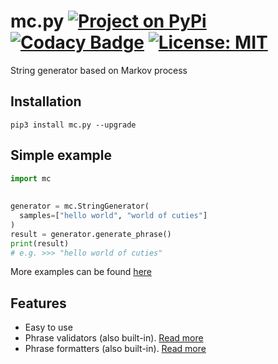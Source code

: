 # mc.py [![Project on PyPi](https://img.shields.io/pypi/v/mc.py.svg)](https://pypi.org/project/mc.py/) [![Codacy Badge](https://api.codacy.com/project/badge/Grade/cc6260ef77a6489db85f660e9b0d3e27)](https://www.codacy.com?utm_source=github.com&amp;utm_medium=referral&amp;utm_content=jieggii/mc&amp;utm_campaign=Badge_Grade) [![License: MIT](https://img.shields.io/badge/License-MIT-yellow.svg)](https://opensource.org/licenses/MIT)  
String generator based on Markov process  
  
## Installation  
`pip3 install mc.py --upgrade`  
  
## Simple example  
```python  
import mc  
  
  
generator = mc.StringGenerator(  
  samples=["hello world", "world of cuties"]  
)  
result = generator.generate_phrase()  
print(result)  
# e.g. >>> "hello world of cuties"  
```  
More examples can be found [here](https://github.com/jieggii/mc.py/tree/master/examples)      
## Features  
* Easy to use  
* Phrase validators (also built-in). [Read more](https://jieggii.github.io/mc.py/)  
* Phrase formatters (also built-in). [Read more](https://jieggii.github.io/mc.py/)
